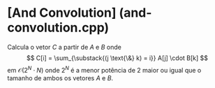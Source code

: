 # [And Convolution] (and-convolution.cpp)

Calcula o vetor $C$ a partir de $A$ e $B$ onde $$ C[i] = \sum_{\substack{(j \text{\&} k) = i}} A[j] \cdot B[k] $$ em $\mathcal{O}(2^N \cdot N)$
onde $2^N$ é a menor potência de $2$ maior ou igual que o tamanho de ambos os vetores $A$ e $B$.
